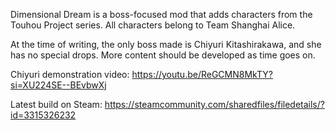 Dimensional Dream is a boss-focused mod that adds characters from the Touhou Project series. All characters belong to Team Shanghai Alice.

At the time of writing, the only boss made is Chiyuri Kitashirakawa, and she has no special drops. More content should be developed as time goes on.


Chiyuri demonstration video: https://youtu.be/ReGCMN8MkTY?si=XU224SE--BEvbwXj

Latest build on Steam: https://steamcommunity.com/sharedfiles/filedetails/?id=3315326232
